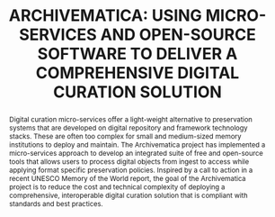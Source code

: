 ---
abstract: 'Digital curation micro-services offer a light-weight

  alternative to preservation systems that are developed

  on digital repository and framework technology stacks.

  These are often too complex for small and medium-sized

  memory institutions to deploy and maintain. The

  Archivematica project has implemented a micro-services

  approach to develop an integrated suite of free and

  open-source tools that allows users to process digital

  objects from ingest to access while applying format

  specific preservation policies. Inspired by a call to

  action in a recent UNESCO Memory of the World

  report, the goal of the Archivematica project is to reduce

  the cost and technical complexity of deploying a

  comprehensive, interoperable digital curation solution

  that is compliant with standards and best practices.'
creators:
- Van Garderen, Peter
date: null
document_url: https://services.phaidra.univie.ac.at/api/object/o:185511/download
grand_parent: iPRES
institutions: []
keywords: []
landing_page_url: https://phaidra.univie.ac.at/o:185511
language: eng
layout: publication
license: CC BY-SA 2.0 AT
notes_url: null
parent: iPRES 2010
presentation_url: null
publication_type: paper
size: 394763
source_name: iPRES
title: 'ARCHIVEMATICA: USING MICRO-SERVICES AND  OPEN-SOURCE SOFTWARE TO DELIVER A  COMPREHENSIVE
  DIGITAL CURATION SOLUTION'
year: 2010
---